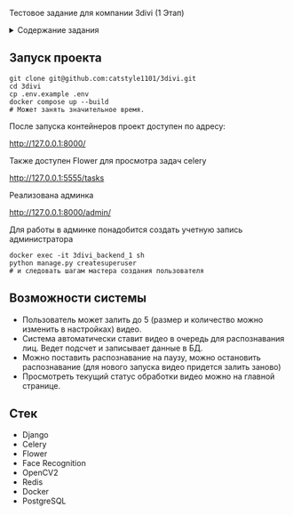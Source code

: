 Тестовое задание для компании 3divi (1 Этап)

<details>

<summary>Содержание задания</summary>

Тестовое задание
Backend Developer Python

# User Story
Я, как пользователь системы контроля и управления доступом (СКУД), хочу
иметь возможность загружать в систему архивные видео для обработки. Хочу иметь
следующие возможности:

- Загружать несколько видео-файлов на обработку
- Получать список загруженных видео, их статус и прогресс обработки
- Остановить/отменить обработку конкретного видео
- Получать информацию о количестве людей на каждом видео
- Заносить в базу людей из видео
- Получать список людей с информацией на каком видео каждый был
обнаружен
- Вносить личные данные людей (ФИО, дату рождения, пол)

# Тестовая задача

Тестовое задание разделено на два этапа:

1. Разработка сервиса обработки загруженных видео

2. Разработка сервиса учета людей/сотрудников

Для сдачи тестового задание достаточно выполнить 1 этап

## 1 этап:
Реализовать сервис видеообработки на Django/FastApi/Flask, который бы
позволил детектировать лица на видео и возвращать пользователю агрегированные
данные: общее количество лиц по всем кадрам видео.
Сервис должен предоставлять функции:
● Загрузка и обработка видео-файлов, выбранных пользователем.
● Получение списка загруженных видео (включая текущий статус, прогресс
выполнения и результат обработки).
● Остановка/отмена обработки выбранного видео.

## 2 этап
Используя сервис разработанный на первом этапе, расширить функционал
приложения. Сервис учета людей/сотрудников должен позволить пользователю
управлять базой профилей людей: вносить ФИО, пол, год рождения, а также получать
кроп изображения из видео, на основе которого был создан профиль. Заполнение базы
профилей должно происходить автоматически, включением настройки при загрузке
видео: На каждое найденное лицо в обрабатываемом видео, создается его профиль.
Сервис должен предоставлять функции:
● Получение списка всех профилей (включая изображение из видео, ФИО, пол,
дату рождения и ссылку на обработанное видео)
● Внесение данных для каждого профиля (ФИО, пол, дата рождения)
● Удаление выбранного профиля
Требования к реализации
● Программный интерфейс может быть произвольным, но должен быть описан в
формате OpenAPI/Swagger или GraphQL Schema;
● Сервис видеобработки должен быть асинхронным и использовать ресурс
многоядерного процессора для кратного ускорения обработки, количество
одновременно обрабатываемых видеопотоков должно быть равно количеству
ядер;
● При запросе списка загруженных видео для каждого из них должны быть
доступны: текущий прогресс (значение от 0 до 100) и промежуточный результат
(количество найденных лиц на уже обработанном отрезке видео);
● Получение списка профилей не должно занимать более 1 секунды для 100
записей на одноядерном процессоре:
● Для метаданных профилей должна быть валидация данных (кол-во строк ФИО,
корректность введенной даты рождения, корректность введенного пола профиля)
Дополнительно
● Для детектирования лиц и получение кропов лиц можно использовать OpenCV.
Будет плюсом
● Микросервисная архитектура, с описанием процессов в виде UML диаграммы
● Контейнеризация docker для каждого сервиса, деплоймент при помощи
docker-compose
● Использование объектного хранилища с S3 интерфейсом, например MinIO
● Автотест в виде python скрипта

</details>

## Запуск проекта

```
git clone git@github.com:catstyle1101/3divi.git
cd 3divi
cp .env.example .env
docker compose up --build
# Может занять значительное время.
```

После запуска контейнеров проект доступен по адресу:

http://127.0.0.1:8000/

Также доступен Flower для просмотра задач celery

http://127.0.0.1:5555/tasks

Реализована админка

http://127.0.0.1:8000/admin/

Для работы в админке понадобится создать учетную запись администратора

```
docker exec -it 3divi_backend_1 sh
python manage.py createsuperuser
# и следовать шагам мастера создания пользователя

```

## Возможности системы

- Пользователь может залить до 5 (размер и количество можно изменить в настройках) видео.
- Система автоматически ставит видео в очередь для распознавания лиц. Ведет подсчет и записывает данные в БД.
- Можно поставить распознавание на паузу, можно остановить распознавание (для нового запуска видео придется залить заново)
- Просмотреть текущий статус обработки видео можно на главной странице.

## Стек

- Django
- Celery
- Flower
- Face Recognition
- OpenCV2
- Redis
- Docker
- PostgreSQL
